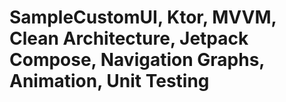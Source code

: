 # SampleCustomUI, Ktor, MVVM, Clean Architecture, Jetpack Compose, Navigation Graphs, Animation, Unit Testing
